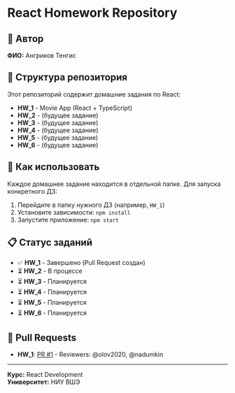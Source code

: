 # React Homework Repository

## 👤 Автор
**ФИО:** Ангриков Тенгис

## 📁 Структура репозитория

Этот репозиторий содержит домашние задания по React:

- **HW_1** - Movie App (React + TypeScript)
- **HW_2** - (будущее задание)
- **HW_3** - (будущее задание)
- **HW_4** - (будущее задание)
- **HW_5** - (будущее задание)
- **HW_6** - (будущее задание)

## 🚀 Как использовать

Каждое домашнее задание находится в отдельной папке. Для запуска конкретного ДЗ:

1. Перейдите в папку нужного ДЗ (например, `HW_1`)
2. Установите зависимости: `npm install`
3. Запустите приложение: `npm start`

## 📋 Статус заданий

- ✅ **HW_1** - Завершено (Pull Request создан)
- ⏳ **HW_2** - В процессе
- ⏳ **HW_3** - Планируется
- ⏳ **HW_4** - Планируется
- ⏳ **HW_5** - Планируется
- ⏳ **HW_6** - Планируется

## 🔗 Pull Requests

- **HW_1**: [PR #1](https://github.com/Godsia/NIS_REACT_Angrikov/pull/1) - Reviewers: @olov2020, @nadumkin

---

**Курс:** React Development  
**Университет:** НИУ ВШЭ
